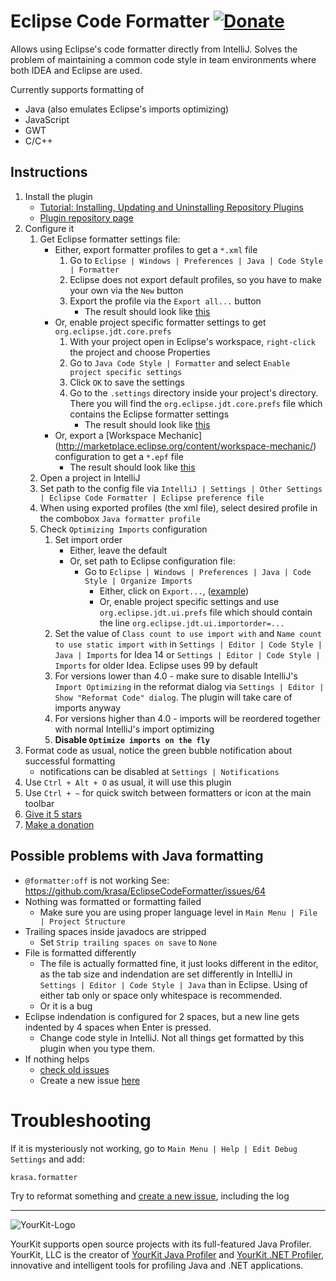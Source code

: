 # Eclipse Code Formatter [![Donate][badge-paypal-img]][badge-paypal]

Allows using Eclipse's code formatter directly from IntelliJ. Solves the problem of maintaining a common code style in team environments where both IDEA and Eclipse are used.

Currently supports formatting of 
 - Java (also emulates Eclipse's imports optimizing)
 - JavaScript 
 - GWT
 - C/C++

## Instructions ##
1. Install the plugin
   - [Tutorial: Installing, Updating and Uninstalling Repository Plugins](http://www.jetbrains.com/idea/webhelp/installing-updating-and-uninstalling-repository-plugins.html)
   - [Plugin repository page](http://plugins.jetbrains.com/plugin/?idea&id=6546)		
2. Configure it
   1. Get Eclipse formatter settings file: 
      - Either, export formatter profiles to get a `*.xml` file
         1. Go to `Eclipse | Windows | Preferences | Java | Code Style | Formatter`
         2. Eclipse does not export default profiles, so you have to make your own via the `New` button
         3. Export the profile via the `Export all...` button
            - The result should look like [this](https://github.com/krasa/EclipseCodeFormatter/blob/master/test/resources/format.xml)
      - Or, enable project specific formatter settings to get `org.eclipse.jdt.core.prefs`
         1. With your project open in Eclipse's workspace, `right-click` the project and choose Properties
         2. Go to `Java Code Style | Formatter` and select `Enable project specific settings`
         3. Click `OK` to save the settings
         4. Go to the `.settings` directory inside your project's directory. There you will find the `org.eclipse.jdt.core.prefs` file which contains the Eclipse formatter settings
            - The result should look like [this](https://github.com/krasa/EclipseCodeFormatter/blob/master/test/resources/org.eclipse.jdt.core.prefs) 
      - Or, export a [Workspace Mechanic] (http://marketplace.eclipse.org/content/workspace-mechanic/) configuration to get a `*.epf` file
         - The result should look like [this](https://github.com/krasa/EclipseCodeFormatter/blob/master/test/resources/mechanic-formatter.epf) 
   2. Open a project in IntelliJ
   3. Set path to the config file via `IntelliJ | Settings | Other Settings | Eclipse Code Formatter | Eclipse preference file`
   4. When using exported profiles (the xml file), select desired profile in the combobox `Java formatter profile`
   5. Check `Optimizing Imports` configuration
      1. Set import order
         - Either, leave the default
         - Or, set path to Eclipse configuration file:
            -  Go to `Eclipse | Windows | Preferences | Java | Code Style | Organize Imports`
               - Either, click on `Export...`, ([example](https://github.com/krasa/EclipseCodeFormatter/blob/master/test/resources/bcjur2.importorder))
               - Or, enable project specific settings and use `org.eclipse.jdt.ui.prefs` file which should contain the line `org.eclipse.jdt.ui.importorder=...`
      2. Set the value of `Class count to use import with` and `Name count to use static import with` in `Settings | Editor | Code Style | Java | Imports` for Idea 14 or `Settings | Editor | Code Style | Imports` for older Idea. Eclipse uses 99 by default
      3. For versions lower than 4.0 - make sure to disable IntelliJ's `Import Optimizing` in the reformat dialog via `Settings | Editor | Show "Reformat Code" dialog`. The plugin will take care of imports anyway
      4. For versions higher than 4.0 - imports will be reordered together with normal IntelliJ's import optimizing
      5. **Disable `Optimize imports on the fly`**
3. Format code as usual, notice the green bubble notification about successful formatting 
   -  notifications can be disabled at `Settings | Notifications`
4. Use `Ctrl + Alt + O` as usual, it will use this plugin
5. Use `Ctrl + ~` for quick switch between formatters or icon at the main toolbar
6. [Give it 5 stars](http://plugins.jetbrains.com/plugin/?idea&id=6546)
7. [Make a donation](https://www.paypal.com/cgi-bin/webscr?cmd=_donations&business=75YN7U7H7D7XU&lc=CZ&item_name=Eclipse%20code%20formatter%20%2d%20IntelliJ%20plugin%20%2d%20Donation&currency_code=USD&bn=PP%2dDonationsBF%3abtn_donateCC_LG%2egif%3aNonHostedGuest)

## Possible problems with Java formatting ##
- `@formatter:off` is not working
   See: https://github.com/krasa/EclipseCodeFormatter/issues/64
- Nothing was formatted or formatting failed 
  - Make sure you are using proper language level in `Main Menu | File | Project Structure`
- Trailing spaces inside javadocs are stripped
  - Set `Strip trailing spaces on save` to `None`
- File is formatted differently
  - The file is actually formatted fine, it just looks different in the editor, as the tab size and indendation are set differently in IntelliJ in `Settings | Editor | Code Style | Java` than in Eclipse. Using of either tab only or space only whitespace is recommended.
  - Or it is a bug
- Eclipse indendation is configured for 2 spaces, but a new line gets indented by 4 spaces when Enter is pressed.
  - Change code style in IntelliJ. Not all things get formatted by this plugin when you type them.
- If nothing helps
  - [check old issues](https://github.com/krasa/eclipse-code-formatter-intellij-plugin/issues?q=is%3Aissue+is%3Aclosed)
  - Create a new issue [here](https://github.com/krasa/eclipse-code-formatter-intellij-plugin/issues/new)


# Troubleshooting #
If it is mysteriously not working, go to `Main Menu | Help | Edit Debug Settings` and add:
```
krasa.formatter
````
Try to reformat something and [create a new issue](https://github.com/krasa/eclipse-code-formatter-intellij-plugin/issues/new), including the log



------
![YourKit-Logo](https://www.yourkit.com/images/yklogo.png)

YourKit supports open source projects with its full-featured Java Profiler.
YourKit, LLC is the creator of [YourKit Java Profiler](https://www.yourkit.com/java/profiler/)
and [YourKit .NET Profiler](https://www.yourkit.com/.net/profiler/),
innovative and intelligent tools for profiling Java and .NET applications.



[badge-paypal-img]:       https://img.shields.io/badge/donate-paypal-green.svg
[badge-paypal]:           https://www.paypal.com/cgi-bin/webscr?cmd=_donations&business=75YN7U7H7D7XU&lc=CZ&item_name=Eclipse%20code%20formatter%20%2d%20IntelliJ%20plugin%20%2d%20Donation&currency_code=USD&bn=PP%2dDonationsBF%3abtn_donateCC_LG%2egif%3aNonHostedGuest
